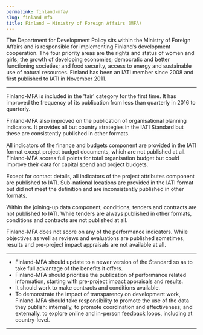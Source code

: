 ```yaml
---
permalink: finland-mfa/
slug: finland-mfa
title: Finland – Ministry of Foreign Affairs (MFA)
---
```


The Department for Development Policy sits within the Ministry of Foreign Affairs and is responsible for implementing Finland’s development cooperation. The four priority areas are the rights and status of women and girls; the growth of developing economies; democratic and better functioning societies; and food security, access to energy and sustainable use of natural resources. Finland has been an IATI member since 2008 and first published to IATI in November 2011.

---

Finland-MFA is included in the 'fair' category for the first time. It has improved the frequency of its publication from less than quarterly in 2016 to quarterly.

Finland-MFA also improved on the publication of organisational planning indicators. It provides all but country strategies in the IATI Standard but these are consistently published in other formats.

All indicators of the finance and budgets component are provided in the IATI format except project budget documents, which are not published at all. Finland-MFA scores full points for total organisation budget but could improve their data for capital spend and project budgets.

Except for contact details, all indicators of the project attributes component are published to IATI. Sub-national locations are provided in the IATI format but did not meet the definition and are inconsistently published in other formats.

Within the joining-up data component, conditions, tenders and contracts are not published to IATI. While tenders are always published in other formats, conditions and contracts are not published at all.

Finland-MFA does not score on any of the performance indicators. While objectives as well as reviews and evaluations are published sometimes, results and pre-project impact appraisals are not available at all.

---

 * Finland-MFA should update to a newer version of the Standard so as to take full advantage of the benefits it offers.
 * Finland-MFA should prioritise the publication of performance related information, starting with pre-project impact appraisals and results.
 * It should work to make contracts and conditions available.
 * To demonstrate the impact of transparency on development work, Finland-MFA should take responsibility to promote the use of the data they publish: internally, to promote coordination and effectiveness; and externally, to explore online and in-person feedback loops, including at country-level.

---
